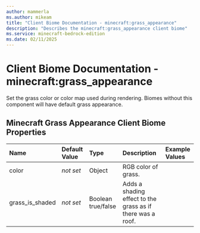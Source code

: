 ```yaml
---
author: mammerla
ms.author: mikeam
title: "Client Biome Documentation - minecraft:grass_appearance"
description: "Describes the minecraft:grass_appearance client biome"
ms.service: minecraft-bedrock-edition
ms.date: 02/11/2025 
---
```


# Client Biome Documentation - minecraft:grass_appearance

Set the grass color or color map used during rendering. Biomes without this component will have default grass appearance.


## Minecraft Grass Appearance Client Biome Properties

|Name       |Default Value |Type |Description |Example Values |
|:----------|:-------------|:----|:-----------|:------------- |
| color | *not set* | Object | RGB color of grass. |  | 
| grass_is_shaded | *not set* | Boolean true/false | Adds a shading effect to the grass as if there was a roof. |  | 